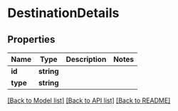 # DestinationDetails

## Properties
Name | Type | Description | Notes
------------ | ------------- | ------------- | -------------
**id** | **string** |  | 
**type** | **string** |  | 

[[Back to Model list]](../README.md#documentation-for-models) [[Back to API list]](../README.md#documentation-for-api-endpoints) [[Back to README]](../README.md)

